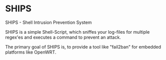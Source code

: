 SHIPS
=====

SHIPS - Shell Intrusion Prevention System

SHIPS is a simple Shell-Script, which sniffes your log-files for multiple regex'es
and executes a command to prevent an attack. 

The primary goal of SHIPS is, to provide a tool like "fail2ban" for
embedded platforms like OpenWRT. 


